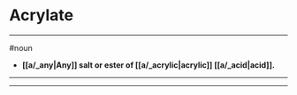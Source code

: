 # Acrylate
---
#noun
- **[[a/_any|Any]] salt or ester of [[a/_acrylic|acrylic]] [[a/_acid|acid]].**
---
---
